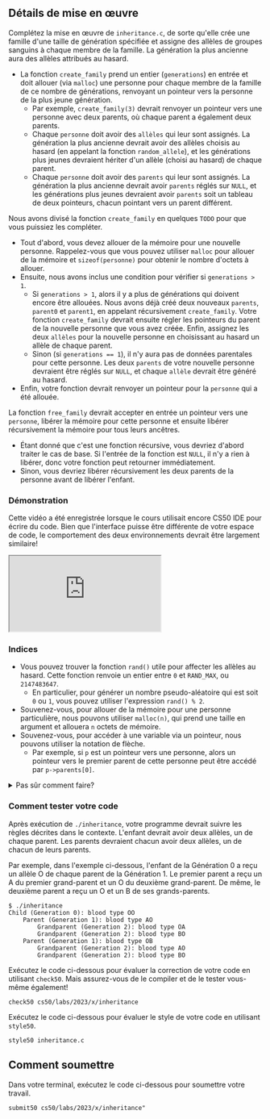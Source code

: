 Détails de mise en œuvre
----------------------

Complétez la mise en œuvre de `inheritance.c`, de sorte qu'elle crée une famille d'une taille de génération spécifiée et assigne des allèles de groupes sanguins à chaque membre de la famille. La génération la plus ancienne aura des allèles attribués au hasard.

*   La fonction `create_family` prend un entier (`generations`) en entrée et doit allouer (via `malloc`) une personne pour chaque membre de la famille de ce nombre de générations, renvoyant un pointeur vers la personne de la plus jeune génération.
    *   Par exemple, `create_family(3)` devrait renvoyer un pointeur vers une personne avec deux parents, où chaque parent a également deux parents.
    *   Chaque `personne` doit avoir des `allèles` qui leur sont assignés. La génération la plus ancienne devrait avoir des allèles choisis au hasard (en appelant la fonction `random_allele`), et les générations plus jeunes devraient hériter d'un allèle (choisi au hasard) de chaque parent.
    *   Chaque `personne` doit avoir des `parents` qui leur sont assignés. La génération la plus ancienne devrait avoir `parents` réglés sur `NULL`, et les générations plus jeunes devraient avoir `parents` soit un tableau de deux pointeurs, chacun pointant vers un parent différent.

Nous avons divisé la fonction `create_family` en quelques `TODO` pour que vous puissiez les compléter.

*   Tout d'abord, vous devez allouer de la mémoire pour une nouvelle personne. Rappelez-vous que vous pouvez utiliser `malloc` pour allouer de la mémoire et `sizeof(personne)` pour obtenir le nombre d'octets à allouer.
*   Ensuite, nous avons inclus une condition pour vérifier si `generations > 1`.
    *   Si `generations > 1`, alors il y a plus de générations qui doivent encore être allouées. Nous avons déjà créé deux nouveaux `parents`, `parent0` et `parent1`, en appelant récursivement `create_family`. Votre fonction `create_family` devrait ensuite régler les pointeurs du parent de la nouvelle personne que vous avez créée. Enfin, assignez les deux `allèles` pour la nouvelle personne en choisissant au hasard un allèle de chaque parent.
    *   Sinon (si `generations == 1`), il n'y aura pas de données parentales pour cette personne. Les deux `parents` de votre nouvelle personne devraient être réglés sur `NULL`, et chaque `allèle` devrait être généré au hasard.
*   Enfin, votre fonction devrait renvoyer un pointeur pour la `personne` qui a été allouée.

La fonction `free_family` devrait accepter en entrée un pointeur vers une `personne`, libérer la mémoire pour cette personne et ensuite libérer récursivement la mémoire pour tous leurs ancêtres.

*   Étant donné que c'est une fonction récursive, vous devriez d'abord traiter le cas de base. Si l'entrée de la fonction est `NULL`, il n'y a rien à libérer, donc votre fonction peut retourner immédiatement.
*   Sinon, vous devriez libérer récursivement les deux parents de la personne avant de libérer l'enfant.

### Démonstration

<div class="alert" data-alert="primary" role="alert"><p>Cette vidéo a été enregistrée lorsque le cours utilisait encore CS50 IDE pour écrire du code. Bien que l'interface puisse être différente de votre espace de code, le comportement des deux environnements devrait être largement similaire!</p></div>

<iframe allow="accelerometer; autoplay; encrypted-media; gyroscope; picture-in-picture" allowfullscreen="" class="border" data-video="" src="https://video.cs50.io/9p7ddI3ozTY"></iframe>


### Indices

*   Vous pouvez trouver la fonction `rand()` utile pour affecter les allèles au hasard. Cette fonction renvoie un entier entre `0` et `RAND_MAX`, ou `2147483647`.
    *   En particulier, pour générer un nombre pseudo-aléatoire qui est soit `0` ou `1`, vous pouvez utiliser l'expression `rand() % 2`.
*   Souvenez-vous, pour allouer de la mémoire pour une personne particulière, nous pouvons utiliser `malloc(n)`, qui prend une taille en argument et allouera `n` octets de mémoire.
*   Souvenez-vous, pour accéder à une variable via un pointeur, nous pouvons utiliser la notation de flèche.
    *   Par exemple, si `p` est un pointeur vers une personne, alors un pointeur vers le premier parent de cette personne peut être accédé par `p->parents[0]`.

<details><summary>Pas sûr comment faire?</summary><iframe allow="accelerometer; autoplay; encrypted-media; gyroscope; picture-in-picture" allowfullscreen="" class="border"data-video="" src="https://video.cs50.io/H7LULatPwcQ"></iframe></details>


### Comment tester votre code

Après exécution de `./inheritance`, votre programme devrait suivre les règles décrites dans le contexte. L'enfant devrait avoir deux allèles, un de chaque parent. Les parents devraient chacun avoir deux allèles, un de chacun de leurs parents.

Par exemple, dans l'exemple ci-dessous, l'enfant de la Génération 0 a reçu un allèle O de chaque parent de la Génération 1. Le premier parent a reçu un A du premier grand-parent et un O du deuxième grand-parent. De même, le deuxième parent a reçu un O et un B de ses grands-parents.

    $ ./inheritance
    Child (Generation 0): blood type OO
        Parent (Generation 1): blood type AO
            Grandparent (Generation 2): blood type OA
            Grandparent (Generation 2): blood type BO
        Parent (Generation 1): blood type OB
            Grandparent (Generation 2): blood type AO
            Grandparent (Generation 2): blood type BO
    
    

Exécutez le code ci-dessous pour évaluer la correction de votre code en utilisant `check50`. Mais assurez-vous de le compiler et de le tester vous-même également!

    check50 cs50/labs/2023/x/inheritance
    

Exécutez le code ci-dessous pour évaluer le style de votre code en utilisant `style50`.

    style50 inheritance.c
    

Comment soumettre
-------------

Dans votre terminal, exécutez le code ci-dessous pour soumettre votre travail.

    submit50 cs50/labs/2023/x/inheritance"